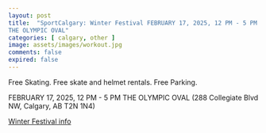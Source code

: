 ```yaml
---
layout: post
title:  "SportCalgary: Winter Festival FEBRUARY 17, 2025, 12 PM - 5 PM
THE OLYMPIC OVAL"
categories: [ calgary, other ]
image: assets/images/workout.jpg
comments: false
expired: false
---
```


Free Skating.  Free skate and helmet rentals. Free Parking.

FEBRUARY 17, 2025, 12 PM - 5 PM
THE OLYMPIC OVAL (288 Collegiate Blvd NW, Calgary, AB T2N 1N4)

[Winter Festival info](https://sportcalgary.ca/winter-festival-2025)
